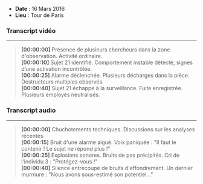 <div class="col">

- **Date** : 16 Mars 2016
- **Lieu** : Tour de Paris

### Transcript vidéo

---

> **[00:00:00]** Présence de plusieurs chercheurs dans la zone d'observation. Activité ordinaire.  
> **[00:00:10]** Sujet 21 identifié. Comportement instable détecté, signes d’une activation incontrôlée.  
> **[00:00:25]** Alarme déclenchée. Plusieurs décharges dans la pièce. Destructeurs multiples observés.  
> **[00:00:40]** Sujet 21 échappe à la surveillance. Fuite enregistrée. Plusieurs employés neutralisés.

### Transcript audio

---

> **[00:00:00]** Chuchotements techniques. Discussions sur les analyses récentes.  
> **[00:00:15]** Bruit d'une alarme aiguë. Voix paniquée : "Il faut le contenir ! Le sujet ne répond plus !"  
> **[00:00:25]** Explosions sonores. Bruits de pas précipités. Cri de l’individu 3 : "Protégez-vous !"  
> **[00:00:40]** Silence entrecoupé de bruits d'effondrement. Un dernier murmure : "Nous avons sous-estimé son potentiel…"

</div>
